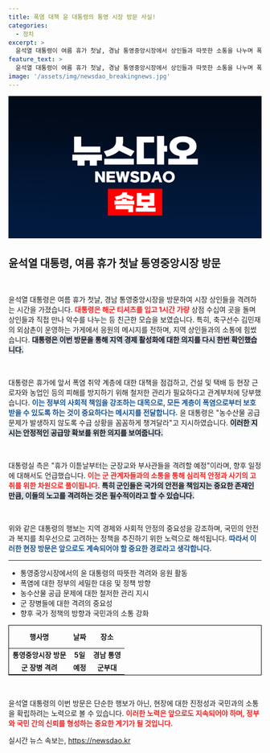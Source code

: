 ```yaml
---
title: 폭염 대책 윤 대통령의 통영 시장 방문 사실!
categories:
  - 정치
excerpt: >
  윤석열 대통령이 여름 휴가 첫날, 경남 통영중앙시장에서 상인들과 따뜻한 소통을 나누며 폭염 대응 대책을 점검했습니다. 이어 군장교와 부사관 격려 일정도 예고되어 더욱 관심을 모으고 있습니다!
feature_text: >
  윤석열 대통령이 여름 휴가 첫날, 경남 통영중앙시장에서 상인들과 따뜻한 소통을 나누며 폭염 대응 대책을 점검했습니다. 이어 군장교와 부사관 격려 일정도 예고되어 더욱 관심을 모으고 있습니다!
image: '/assets/img/newsdao_breakingnews.jpg'
---
```


<p><img src="/assets/img/newsdao_breakingnews.jpg" alt="ranknews 속보" /></p>

<h2 data-ke-size="size26">윤석열 대통령, 여름 휴가 첫날 통영중앙시장 방문</h2>

<p data-ke-size="size16">&nbsp;</p>

<p>윤석열 대통령은 여름 휴가 첫날, 경남 통영중앙시장을 방문하여 시장 상인들을 격려하는 시간을 가졌습니다. <b><span style="color: #ee2323;">대통령은 해군 티셔츠를 입고 1시간 가량</span></b> 상점 수십여 곳을 돌며 상인들과 직접 만나 악수를 나누는 등 친근한 모습을 보였습니다. 특히, 축구선수 김민재의 외삼촌이 운영하는 가게에서 응원의 메시지를 전하며, 지역 상인들과의 소통에 힘썼습니다. <b><span style="background-color: #21538527;">대통령은 이번 방문을 통해 지역 경제 활성화에 대한 의지를 다시 한번 확인했습니다.</span></b> </p>

<p data-ke-size="size16">&nbsp;</p>

<p>대통령은 휴가에 앞서 폭염 취약 계층에 대한 대책을 점검하고, 건설 및 택배 등 현장 근로자와 농업인 등의 피해를 방지하기 위해 철저한 관리가 필요하다고 관계부처에 당부했습니다. <b><span style="color: #1a5490;">이는 정부의 사회적 책임을 강조하는 대목으로, 모든 계층이 폭염으로부터 보호받을 수 있도록 하는 것이 중요하다는 메시지를 전달합니다.</span></b> 윤 대통령은 "농수산물 공급 문제가 발생하지 않도록 수급 상황을 꼼꼼하게 챙겨달라"고 지시하였습니다. <b><span style="background-color: #21538527;">이러한 지시는 안정적인 공급망 확보를 위한 의지를 보여줍니다.</span></b></p>

<p data-ke-size="size16">&nbsp;</p>

<p>대통령실 측은 "휴가 이튿날부터는 군장교와 부사관들을 격려할 예정"이라며, 향후 일정에 대해서도 언급했습니다. <b><span style="color: #ee2323;">이는 군 관계자들과의 소통을 통해 심리적 안정과 사기의 고취를 위한 차원으로 풀이됩니다.</span></b> <b><span style="background-color: #21538527;">특히 군인들은 국가의 안전을 책임지는 중요한 존재인 만큼, 이들의 노고를 격려하는 것은 필수적이라고 할 수 있습니다.</span></b></p>

<p data-ke-size="size16">&nbsp;</p>

<p>위와 같은 대통령의 행보는 지역 경제와 사회적 안정의 중요성을 강조하며, 국민의 안전과 복지를 최우선으로 고려하는 정책을 추진하기 위한 노력으로 해석됩니다. <b><span style="color: #1a5490;">따라서 이러한 현장 방문은 앞으로도 계속되어야 할 중요한 경로라고 생각합니다.</span></b> </p>

<hr>

<ul>
  <li>통영중앙시장에서의 윤 대통령의 따뜻한 격려와 응원 활동</li>
  <li>폭염에 대한 정부의 세밀한 대응 및 정책 방향</li>
  <li>농수산물 공급 문제에 대한 철저한 관리 지시</li>
  <li>군 장병들에 대한 격려의 중요성</li>
  <li>향후 국가 정책의 방향과 국민과의 소통 강화</li>
</ul>

<table style="width: 100%; border: 1px solid #000;">
  <thead>
    <tr>
      <td style="text-align: center; height: 40px;"><b>행사명</b></td>
      <td style="text-align: center; height: 40px;"><b>날짜</b></td>
      <td style="text-align: center; height: 40px;"><b>장소</b></td>
    </tr>
  </thead>
  <tbody>
    <tr>
      <td style="text-align: center; height: 17px;"><b>통영중앙시장 방문</b></td>
      <td style="text-align: center; height: 17px;"><b>5일</b></td>
      <td style="text-align: center; height: 17px;"><b>경남 통영</b></td>
    </tr>
    <tr>
      <td style="text-align: center; height: 17px;"><b>군 장병 격려</b></td>
      <td style="text-align: center; height: 17px;"><b>예정</b></td>
      <td style="text-align: center; height: 17px;"><b>군부대</b></td>
    </tr>
  </tbody>
</table>

<p data-ke-size="size16">&nbsp;</p> 

<p>윤석열 대통령의 이번 방문은 단순한 행보가 아닌, 현장에 대한 진정성과 국민과의 소통을 확립하려는 노력으로 볼 수 있습니다. <b><span style="color: #ee2323;">이러한 노력은 앞으로도 지속되어야 하며, 정부와 국민 간의 신뢰를 형성하는 중요한 계기가 될 것입니다.</span></b></p>
실시간 뉴스 속보는, <a href="https://newsdao.kr" rel="dofollow">https://newsdao.kr</a>


